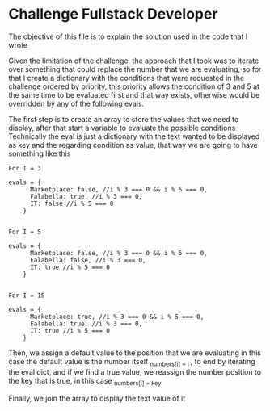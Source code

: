 # Challenge Fullstack Developer
The objective of this file is to explain the solution used in the code that I wrote

Given the limitation of the challenge, the approach that I took was to iterate over something that could replace the number that we are evaluating, so for that I create a dictionary with the conditions that were requested in the challenge ordered by priority, this priority allows the condition of 3 and 5 at the same time to be evaluated first and that way exists, otherwise would be overridden by any of the following evals.

The first step is to create an array to store the values that we need to display, after that start a variable to evaluate the possible conditions
Technically the eval is just a dictionary with the text wanted to be displayed as key and the regarding condition as value, that way we are going to have something like this

```
For I = 3

evals = {
      Marketplace: false, //i % 3 === 0 && i % 5 === 0,
      Falabella: true, //i % 3 === 0,
      IT: false //i % 5 === 0
    }


For I = 5

evals = {
      Marketplace: false, //i % 3 === 0 && i % 5 === 0,
      Falabella: false, //i % 3 === 0,
      IT: true //i % 5 === 0
    }


For I = 15

evals = {
      Marketplace: true, //i % 3 === 0 && i % 5 === 0,
      Falabella: true, //i % 3 === 0,
      IT: true //i % 5 === 0
    }
```

Then, we assign a default value to the position that we are evaluating in this case the default value is the number itself <sub> numbers[i] = i </sub>, to end by iterating the eval dict, and if we find a true value, we reassign the number position to the key that is true, in this case <sub> numbers[i] = key </sub>

Finally, we join the array to display the text value of it
